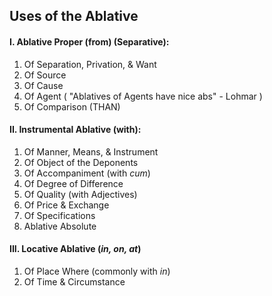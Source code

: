 ## Uses of the Ablative


#### I. Ablative Proper (from) (Separative):
1. Of Separation, Privation, & Want
2. Of Source
3. Of Cause
4. Of Agent ( "Ablatives of Agents have nice abs" - Lohmar )
5. Of Comparison (THAN)

#### II. Instrumental Ablative (with):
1. Of Manner, Means, & Instrument
2. Of Object of the Deponents
3. Of Accompaniment (with _cum_)
4. Of Degree of Difference
5. Of Quality (with Adjectives)
6. Of Price & Exchange
7. Of Specifications
8. Ablative Absolute

#### III. Locative Ablative (_in, on, at_)
1. Of Place Where (commonly with _in_)
2. Of Time & Circumstance  
